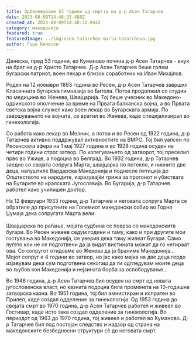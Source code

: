 ```yaml
---
title: Одбележуваме 53 години од смртта на д-р Асен Татарчев
date: 2023-08-09T14:48:33.488Z
created_at: 2023-08-09T14:48:32.944Z
category: македонија
featured: true
featuredImage: ../img/asen-tatarchev-marta-tatarcheva.jpg
author: Гоце Кически
---
```

Денеска, пред 53 години, во Куманово почина д-р Асен Татарчев - внук на брат на д-р Христо Татарчев. Д-р Асен Татарчев беше голем бугарски патриот, воен лекар и близок соработник на Иван Михајлов.

Роден на 12 ноември 1893 година во Ресен, д-р Асен Татарчев завршил Класичната бугарска гимназија во Битола. Потоа продолжил со студии по медицина во Женева, Швајцарија. Тој беше учесник во Македоно-одринското ополчение за време на Првата балканска војна, а во Првата светска војна служел како воен лекар во Бугарската армија. По завршувањето на војната, се вратил во Женева, каде специјализирал во гинекологија.

Со работа како лекар во Мелник, а потоа и во Ресен од 1922 година, д-р Татарчев активно поддржувал активностите на ВМРО. Тој бил уапсен по Ресенската афера на 1 мај 1927 година и во 1928 година осуден на четири години строг затвор. По излегувањето од затворот, тој преселил прво во Ужице, а подоцна во Белград. Во 1932 година, д-р Татарчев заедно со својата сопруга Марта, швајцарка по потекло, и нивните две деца, напуштиле Вардарска Македонија и поднесле петиција до Општеството на народите, изразувајќи грижа за прогонот и убиствата на Бугарите во кралската Југославија. Во Бугарија, д-р Татарчев работел како училишен доктор.

На 12 февруари 1933 година, д-р Татарчев и неговата сопруга Марта се обратиле до присутните на Големиот македонски собир во Горна Џумаја дека сопругата Марта вели:\
\
Швајцарека по раѓање, мојата судбина се поврза со македонскитв бугари. Во Ресен живеев седум години и таму, како и при другите мои гостувања во Македонија, се уверив дека таму живеат Бугари. Само луѓето кои не се подготвени да ја видат вистината можат да го негираат ова. Со сопругот отидовме во Женева да ја браниме Македонија... Мојот сопруг е 4 години во затвор, но јас како мајка на две деца гордо изјавувам дека сум подготвена секогаш да ги одгледувам моите деца во љубов кон Македонија и нејзината борба за ослободување...

Во 1946 година, д-р Асен Татарчев бил осуден на смрт од новата југословенска власт, но казната подоцна била променета на 10-годишна затворска казна. Во 1951 година, тој бил амнистиран и испратен во Прилеп, каде создал одделение за гинекологија. Од 1953 година до својата смрт во 1970 година, д-р Асен Татарчев работел и живеел во Гостивар, каде исто така создал одделение за гинекологија. Во периодот од 1963 до 1970 година, тој живеел и работел во Куманово. Д-р Татарчев бил под постојан следство и надзор од страна на македонските безбедносни структури сè до неговата смрт.
